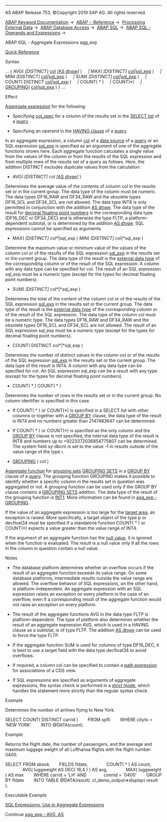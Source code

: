   

* * *

AS ABAP Release 753, ©Copyright 2019 SAP AG. All rights reserved.

[ABAP Keyword Documentation](https://help.sap.com/doc/abapdocu_753_index_htm/7.53/en-US/abenabap.htm) →  [ABAP − Reference](https://help.sap.com/doc/abapdocu_753_index_htm/7.53/en-US/abenabap_reference.htm) →  [Processing External Data](https://help.sap.com/doc/abapdocu_753_index_htm/7.53/en-US/abenabap_language_external_data.htm) →  [ABAP Database Access](https://help.sap.com/doc/abapdocu_753_index_htm/7.53/en-US/abenabap_sql.htm) →  [ABAP SQL](https://help.sap.com/doc/abapdocu_753_index_htm/7.53/en-US/abenopensql.htm) →  [ABAP SQL - Operands and Expressions](https://help.sap.com/doc/abapdocu_753_index_htm/7.53/en-US/abenopen_sql_operands.htm) → 

ABAP SQL - Aggregate Expressions agg\_exp

[Quick Reference](https://help.sap.com/doc/abapdocu_753_index_htm/7.53/en-US/abenaggregate_shortref.htm)

Syntax

... *{* AVG( *\[*DISTINCT*\]* [col](https://help.sap.com/doc/abapdocu_753_index_htm/7.53/en-US/abenopen_sql_columns.htm) *\[*[AS dtype](https://help.sap.com/doc/abapdocu_753_index_htm/7.53/en-US/abapselect_avg_as.htm)*\]* )
    *|* MAX( *\[*DISTINCT*\]* [col](https://help.sap.com/doc/abapdocu_753_index_htm/7.53/en-US/abenopen_sql_columns.htm)*|*[sql\_exp](https://help.sap.com/doc/abapdocu_753_index_htm/7.53/en-US/abapsql_expr.htm) )
    *|* MIN( *\[*DISTINCT*\]* [col](https://help.sap.com/doc/abapdocu_753_index_htm/7.53/en-US/abenopen_sql_columns.htm)*|*[sql\_exp](https://help.sap.com/doc/abapdocu_753_index_htm/7.53/en-US/abapsql_expr.htm) )
    *|* SUM( *\[*DISTINCT*\]* [col](https://help.sap.com/doc/abapdocu_753_index_htm/7.53/en-US/abenopen_sql_columns.htm)*|*[sql\_exp](https://help.sap.com/doc/abapdocu_753_index_htm/7.53/en-US/abapsql_expr.htm) )
    *|* COUNT( DISTINCT [col](https://help.sap.com/doc/abapdocu_753_index_htm/7.53/en-US/abenopen_sql_columns.htm)*|*[sql\_exp](https://help.sap.com/doc/abapdocu_753_index_htm/7.53/en-US/abapsql_expr.htm) )
    *|* COUNT( \* )
    *|* COUNT(\*)
    *|* [GROUPING](https://help.sap.com/doc/abapdocu_753_index_htm/7.53/en-US/abengrouping_function.htm)( [col](https://help.sap.com/doc/abapdocu_753_index_htm/7.53/en-US/abenopen_sql_columns.htm)*|*[sql\_exp](https://help.sap.com/doc/abapdocu_753_index_htm/7.53/en-US/abapsql_expr.htm) ) *}* ...

Effect

[Aggregate expression](https://help.sap.com/doc/abapdocu_753_index_htm/7.53/en-US/abenaggregate_expression_glosry.htm "Glossary Entry") for the following:

-   Specifying [col\_spec](https://help.sap.com/doc/abapdocu_753_index_htm/7.53/en-US/abapselect_clause_col_spec.htm) for a column of the results set in the [SELECT list](https://help.sap.com/doc/abapdocu_753_index_htm/7.53/en-US/abapselect_list.htm) of a [query](https://help.sap.com/doc/abapdocu_753_index_htm/7.53/en-US/abenquery_glosry.htm "Glossary Entry")
    
-   Specifying an operand in the [HAVING clause](https://help.sap.com/doc/abapdocu_753_index_htm/7.53/en-US/abaphaving_clause.htm) of a [query](https://help.sap.com/doc/abapdocu_753_index_htm/7.53/en-US/abenquery_glosry.htm "Glossary Entry").
    

In an aggregate expression, a column [col](https://help.sap.com/doc/abapdocu_753_index_htm/7.53/en-US/abenopen_sql_columns.htm) of a [data source](https://help.sap.com/doc/abapdocu_753_index_htm/7.53/en-US/abapselect_data_source.htm) of a [query](https://help.sap.com/doc/abapdocu_753_index_htm/7.53/en-US/abenquery_glosry.htm "Glossary Entry") or an SQL expression [sql\_exp](https://help.sap.com/doc/abapdocu_753_index_htm/7.53/en-US/abapsql_expr.htm) is specified as an argument of one of the aggregate functions shown here. Each aggregate function calculates a single value from the values of the column or from the results of the SQL expression and from multiple rows of the results set of a query as follows. Here, the addition DISTINCT excludes duplicate values from the calculation:

-   AVG( *\[*DISTINCT*\]* col *\[*[AS dtype](https://help.sap.com/doc/abapdocu_753_index_htm/7.53/en-US/abapselect_avg_as.htm)*\]* )
    

Determines the average value of the contents of column col in the results set or in the current group. The data type of the column must be numeric. The data types DF16\_RAW and DF34\_RAW and the obsolete types DF16\_SCL and DF34\_SCL are not allowed. The data type INT8 is only permitted in conjunction with the addition [AS dtype](https://help.sap.com/doc/abapdocu_753_index_htm/7.53/en-US/abapselect_avg_as.htm). The data type of the result for [decimal floating point numbers](https://help.sap.com/doc/abapdocu_753_index_htm/7.53/en-US/abendecfloat_glosry.htm "Glossary Entry") is the corresponding data type (DF16\_DEC or DF34\_DEC) and is otherwise the type FLTP, a platform-dependent subtotal, or is determined by the addition [AS dtype](https://help.sap.com/doc/abapdocu_753_index_htm/7.53/en-US/abapselect_avg_as.htm). SQL expressions cannot be specified as arguments.

-   MAX( *\[*DISTINCT*\]* col*|*sql\_exp )
    MIN( *\[*DISTINCT*\]* col*|*sql\_exp )
    

Determine the maximum value or minimum value of the values of the column col or of the results of the SQL expression [sql\_exp](https://help.sap.com/doc/abapdocu_753_index_htm/7.53/en-US/abapsql_expr.htm) in the results set or the current group. The data type of the result is the [external data type](https://help.sap.com/doc/abapdocu_753_index_htm/7.53/en-US/abenexternal_data_type_glosry.htm "Glossary Entry") of the corresponding column or of the result of the SQL expression. A column with any data type can be specified for col. The result of an SQL expression sql\_exp must be a numeric type (except for the types for decimal floating point numbers).

-   SUM( *\[*DISTINCT*\]* col*|*sql\_exp )
    

Determines the total of the content of the column col or of the results of the SQL expression [sql\_exp](https://help.sap.com/doc/abapdocu_753_index_htm/7.53/en-US/abapsql_expr.htm) in the results set or the current group. The data type of the result is the [external data type](https://help.sap.com/doc/abapdocu_753_index_htm/7.53/en-US/abenexternal_data_type_glosry.htm "Glossary Entry") of the corresponding column or of the result of the SQL expression. The data type of the column col must be a numeric type. The data types DF16\_RAW and DF34\_RAW and the obsolete types DF16\_SCL and DF34\_SCL are not allowed. The result of an SQL expression sql\_exp must be a numeric type (except for the types for decimal floating point numbers).

-   COUNT( DISTINCT col*|*sql\_exp )
    

Determines the number of distinct values in the column col or of the results of the SQL expression [sql\_exp](https://help.sap.com/doc/abapdocu_753_index_htm/7.53/en-US/abapsql_expr.htm) in the results set or the current group. The data type of the result is INT4. A column with any data type can be specified for col. An SQL expression sql\_exp can be a result with any type (except for the types for decimal floating point numbers).

-   COUNT( \* )
    COUNT( \* )
    

Determines the number of rows in the results set or in the current group. No column identifier is specified in this case.

-   If COUNT( \* ) or COUNT(\*) is specified in a SELECT list with other columns or together with a [GROUP BY](https://help.sap.com/doc/abapdocu_753_index_htm/7.53/en-US/abapgroupby_clause.htm) clause, the data type of the result is INT4 and no numbers greater than 2147483647 can be determined.

-   If COUNT( \* ) or COUNT(\*) is specified as the only column and the [GROUP BY](https://help.sap.com/doc/abapdocu_753_index_htm/7.53/en-US/abapgroupby_clause.htm) clause is not specified, the internal data type of the result is INT8 and numbers up to +9223372036854775807 can be determined. The system field sy-dbcnt is set to the value -1 in results outside of the value range of the type i.

-   [GROUPING](https://help.sap.com/doc/abapdocu_753_index_htm/7.53/en-US/abengrouping_function.htm) ( col )
    

[Aggregate function](https://help.sap.com/doc/abapdocu_753_index_htm/7.53/en-US/abenaggregate_function_glosry.htm "Glossary Entry") for [grouping sets](https://help.sap.com/doc/abapdocu_753_index_htm/7.53/en-US/abengrouping_set_glosry.htm "Glossary Entry") [GROUPING SETS](https://help.sap.com/doc/abapdocu_753_index_htm/7.53/en-US/abapgrouping_sets_clause.htm) in a [GROUP BY](https://help.sap.com/doc/abapdocu_753_index_htm/7.53/en-US/abapgroupby_clause.htm) clause of a [query](https://help.sap.com/doc/abapdocu_753_index_htm/7.53/en-US/abenquery_glosry.htm "Glossary Entry"). The grouping function GROUPING makes it possible to identify whether a specific column in the results set in question was aggregated or not. A grouping function can be used only if the GROUP BY clause contains a [GROUPING SETS](https://help.sap.com/doc/abapdocu_753_index_htm/7.53/en-US/abapgrouping_sets_clause.htm) addition. The data type of the result of the grouping function is [INT1](https://help.sap.com/doc/abapdocu_753_index_htm/7.53/en-US/abenddic_builtin_types.htm). More information can be found in [agg\_exp - GROUPING](https://help.sap.com/doc/abapdocu_753_index_htm/7.53/en-US/abengrouping_function.htm).

If the value of an aggregate expression is too large for the [target area](https://help.sap.com/doc/abapdocu_753_index_htm/7.53/en-US/abapinto_clause.htm), an exception is raised. More specifically, a target object of the type p or decfloat34 must be specified if a standalone function COUNT( \* ) or COUNT(\*) expects a value greater than the value range of INT4.

If the argument of an aggregate function has the [null value](https://help.sap.com/doc/abapdocu_753_index_htm/7.53/en-US/abennull_value_glosry.htm "Glossary Entry"), it is ignored when the function is evaluated. The result is a null value only if all the rows in the column in question contain a null value.

Notes

-   The database platform determines whether an overflow occurs if the result of an aggregate function exceeds its value range. On some database platforms, intermediate results outside the value range are allowed. The overflow behavior of SQL expressions, on the other hand, is platform-independent. An aggregate expression with an SQL expression raises an exception on every platform in the case of an overflow, even if a corresponding result of the aggregate function would not raise an exception on every platform.
    
-   The result of the aggregate functions AVG in the data type FLTP is platform-dependent. The type of platform also determines whether the result of an aggregate expression AVG, which is used in a HAVING clause as a subtotal, is of type FLTP. The addition [AS dtype](https://help.sap.com/doc/abapdocu_753_index_htm/7.53/en-US/abapselect_avg_as.htm) can be used to force the type FLTP.
    
-   If the aggregate function SUM is used for columns of type DF16\_DEC, it is best to use a target field with the data type decfloat34 to avoid overflows.
    
-   If required, a column col can be specified to contain a [path expression](https://help.sap.com/doc/abapdocu_753_index_htm/7.53/en-US/abenopen_sql_path.htm) for associations of a CDS view.
    
-   If SQL expressions are specified as arguments of aggregate expressions, the syntax check is performed in a [strict mode](https://help.sap.com/doc/abapdocu_753_index_htm/7.53/en-US/abenopensql_strict_mode_740_sp08.htm), which handles the statement more strictly than the regular syntax check.
    

Example

Determines the number of airlines flying to New York.

SELECT COUNT( DISTINCT carrid )
       FROM spfli
       WHERE cityto = 'NEW YORK'
       INTO @DATA(count).

Example

Returns the flight date, the number of passengers, and the average and maximum luggage weight of all Lufthansa flights with the flight number 0400.

SELECT FROM sbook
       FIELDS fldate,
              COUNT( \* ) AS count,
              AVG( luggweight AS DEC( 16,4 ) ) AS avg,
              MAX( luggweight ) AS max
       WHERE carrid = 'LH' AND
             connid = '0400'
       GROUP BY fldate
       INTO TABLE @DATA(result).
cl\_demo\_output=>display( result ).

Executable Example

[SQL Expressions, Use in Aggregate Expressions](https://help.sap.com/doc/abapdocu_753_index_htm/7.53/en-US/abensql_expr_in_aggregates_abexa.htm)

Continue
[agg\_exp - AVG, AS](https://help.sap.com/doc/abapdocu_753_index_htm/7.53/en-US/abapselect_avg_as.htm)